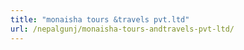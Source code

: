 ```yaml
---
title: "monaisha tours &travels pvt.ltd"
url: /nepalgunj/monaisha-tours-andtravels-pvt-ltd/
---
```

